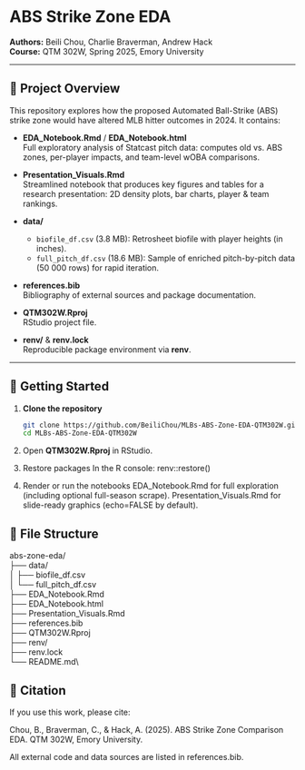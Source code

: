 # ABS Strike Zone EDA

**Authors:** Beili Chou, Charlie Braverman, Andrew Hack  
**Course:** QTM 302W, Spring 2025, Emory University

---

## 📖 Project Overview

This repository explores how the proposed Automated Ball-Strike (ABS) strike zone would have altered MLB hitter outcomes in 2024. It contains:

- **EDA_Notebook.Rmd** / **EDA_Notebook.html**  
  Full exploratory analysis of Statcast pitch data: computes old vs. ABS zones, per-player impacts, and team-level wOBA comparisons.

- **Presentation_Visuals.Rmd**  
  Streamlined notebook that produces key figures and tables for a research presentation: 2D density plots, bar charts, player & team rankings.

- **data/**  
  - `biofile_df.csv` (3.8 MB): Retrosheet biofile with player heights (in inches).  
  - `full_pitch_df.csv` (18.6 MB): Sample of enriched pitch-by-pitch data (50 000 rows) for rapid iteration.

- **references.bib**  
  Bibliography of external sources and package documentation.

- **QTM302W.Rproj**  
  RStudio project file.

- **renv/** & **renv.lock**  
  Reproducible package environment via **renv**.

---

## 🚀 Getting Started

1. **Clone the repository**  
   ```bash
   git clone https://github.com/BeiliChou/MLBs-ABS-Zone-EDA-QTM302W.git
   cd MLBs-ABS-Zone-EDA-QTM302W
   ```
2. Open **QTM302W.Rproj** in RStudio.

3. Restore packages
   In the R console:
   renv::restore()

4. Render or run the notebooks
   EDA_Notebook.Rmd for full exploration (including optional full-season scrape).
   Presentation_Visuals.Rmd for slide-ready graphics (echo=FALSE by default).

## 📂 File Structure

abs-zone-eda/\
├── data/\
│   ├── biofile_df.csv\
│   └── full_pitch_df.csv\
├── EDA_Notebook.Rmd\
├── EDA_Notebook.html\
├── Presentation_Visuals.Rmd\
├── references.bib\
├── QTM302W.Rproj\
├── renv/\
├── renv.lock\
└── README.md\

## 📝 Citation
If you use this work, please cite:

Chou, B., Braverman, C., & Hack, A. (2025). ABS Strike Zone Comparison EDA. QTM 302W, Emory University.

All external code and data sources are listed in references.bib.
